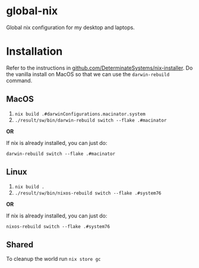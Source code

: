 # global-nix

Global nix configuration for my desktop and laptops.

# Installation

Refer to the instructions in [github.com/DeterminateSystems/nix-installer](https://github.com/DeterminateSystems/nix-installer). Do the vanilla install on MacOS so that we can use the `darwin-rebuild` command.

## MacOS

1. `nix build .#darwinConfigurations.macinator.system`
2. `./result/sw/bin/darwin-rebuild switch --flake .#macinator`

**OR**

If nix is already installed, you can just do:

`darwin-rebuild switch --flake .#macinator`

## Linux

1. `nix build .`
2. `./result/sw/bin/nixos-rebuild switch --flake .#system76`

**OR**

If nix is already installed, you can just do:

`nixos-rebuild switch --flake .#system76`


## Shared

To cleanup the world run `nix store gc`
